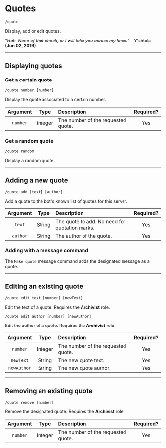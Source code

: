 # Quotes

`/quote`

Display, add or edit quotes.

"*Hah. None of that cheek, or I will take you across my knee.*" - Y'shtola **(Jun 02, 2019)**

***

## Displaying quotes

### Get a certain quote

`/quote number [number]`

Display the quote associated to a certain number.

| Argument | Type | Description | Required? |
|:---:|:---:|:---|:---:|
| `number` | Integer | The number of the requested quote. | Yes |

### Get a random quote

`/quote random`

Display a random quote.

***

## Adding a new quote

`/quote add [text] [author]`

Add a quote to the bot's known list of quotes for this server.

| Argument | Type | Description | Required? |
|:---:|:---:|:---|:---:|
| `text` | String | The quote to add. No need for quotation marks. | Yes |
| `author` | String | The author of the quote. | Yes |

### Adding with a message command

The `Make quote` message command adds the designated message as a quote.

***

## Editing an existing quote

`/quote edit text [number] [newText]`

Edit the text of a quote. Requires the **Archivist** role.

`/quote edit author [number] [newAuthor]`

Edit the author of a quote. Requires the **Archivist** role.

| Argument | Type | Description | Required? |
|:---:|:---:|:---|:---:|
| `number` | Integer | The number of the requested quote. | Yes |
| `newText` | String | The new quote text. | Yes |
| `newAuthor` | String | The new quote author. | Yes |

***

## Removing an existing quote

`/quote remove [number]`

Remove the designated quote. Requires the **Archivist** role.

| Argument | Type | Description | Required? |
|:---:|:---:|:---|:---:|
| `number` | Integer | The number of the requested quote. | Yes |





